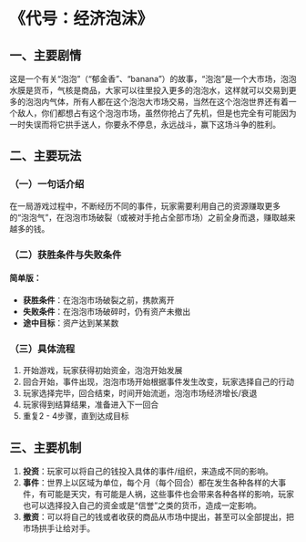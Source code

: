 # 《代号：经济泡沫》

## 一、主要剧情
这是一个有关“泡泡”（“郁金香”、“banana”）的故事，“泡泡”是一个大市场，泡泡水膜是货币，气核是商品，大家可以往里投入更多的泡泡水，这样就可以交易到更多的泡泡内气体，所有人都在这个泡泡大市场交易，当然在这个泡泡世界还有着一个敌人，你们都想占有这个泡泡市场，虽然你抢占了先机，但是也完全有可能因为一时失误而将它拱手送人，你要永不停息，永远战斗，赢下这场斗争的胜利。

## 二、主要玩法

### （一）一句话介绍
在一局游戏过程中，不断经历不同的事件，玩家需要利用自己的资源赚取更多的“泡泡气”，在泡泡市场破裂（或被对手抢占全部市场）之前全身而退，赚取越来越多的钱。

### （二）获胜条件与失败条件

#### 简单版：
- **获胜条件**：在泡泡市场破裂之前，携款离开
- **失败条件**：在泡泡市场破碎时，仍有资产未撤出
- **途中目标**：资产达到某某数

### （三）具体流程
1. 开始游戏，玩家获得初始资金，泡泡开始发展
2. 回合开始，事件出现，泡泡市场开始根据事件发生改变，玩家选择自己的行动
3. 玩家选择完毕，回合结束，时间开始流逝，泡泡市场经济增长/衰退
4. 玩家得到结算结果，准备进入下一回合
5. 重复2 - 4步骤，直到达成目标

## 三、主要机制
1. **投资**：玩家可以将自己的钱投入具体的事件/组织，来造成不同的影响。
2. **事件**：世界上以区域为单位，每个月（每个回合）都在发生各种各样的大事件，有可能是天灾，有可能是人祸，这些事件也会带来各种各样的影响，玩家也可以选择投入自己的资金或是“信誉”之类的货币，造成一定影响。
3. **撤资**：可以将自己的钱或者收获的商品从市场中提出，甚至可以全部提出，把市场拱手让给对手。
